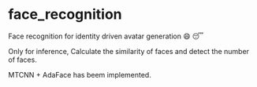 # face_recognition
Face recognition for identity driven avatar generation :smile: :sleeping: 

Only for inference, Calculate the similarity of faces and detect the number of faces.

MTCNN + AdaFace has beem implemented.
